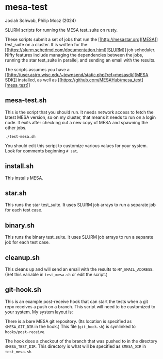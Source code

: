 # mesa-test

Josiah Schwab,
Philip Mocz
(2024)

SLURM scripts for running the MESA test_suite on rusty.

These scripts submit a set of jobs that run the [[http://mesastar.org][MESA]] test_suite on a cluster.
It is written for the [[https://slurm.schedmd.com/documentation.html][SLURM]] job scheduler.
Nifty features include managing the dependencies between the jobs, running the star
test_suite in parallel, and sending an email with the results.

The scripts assumes you have a [[http://user.astro.wisc.edu/~townsend/static.php?ref=mesasdk][MESA SDK]] installed,
as well as [[https://github.com/MESAHub/mesa_test][mesa_test]]


## mesa-test.sh

This is the script that you should run. It needs network access to
fetch the latest MESA version, so on my cluster, that means it needs
to run on a login node. It exits after checking out a new copy of
MESA and spawning the other jobs.
```console
./test-mesa.sh
```

You should edit this script to customize various values for your
system. Look for comments beginning `# set`.

## install.sh
This installs MESA.


## star.sh
This runs the star test_suite. It uses SLURM job arrays to run a separate job for
each test case.


## binary.sh
This runs the binary test_suite. It uses SLURM job arrays to run a separate job for
each test case.


## cleanup.sh
This cleans up and will send an email with the results to
`MY_EMAIL_ADDRESS`. (Set this variable in `test_mesa.sh` or edit the script.)


## git-hook.sh
This is an example post-receive hook that can start the tests when a
git repo receives a push on a branch. This script will need to be
customized to your system. My system layout is:

There is a bare MESA git repository. (Its location is specified as
`$MESA_GIT_DIR` in the hook.) This file (`git_hook.sh`) is symlinked
to `hooks/post-receive`.

The hook does a checkout of the branch that was pushed to in the
directory `$MESA_TEST_DIR`. This directory is what will be specified
as `$MESA_DIR` in `test_mesa.sh`.
